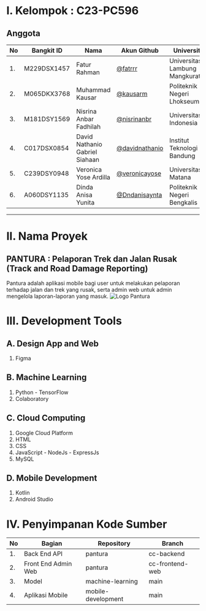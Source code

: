 # I. Kelompok : C23-PC596
## Anggota
| No | Bangkit ID | Nama | Akun Github | Universitas |
| -- | ---- | ---- | ------ | --- |
| 1. | M229DSX1457 | Fatur Rahman | [@fatrrr](https://github.com/fatrrr) | Universitas Lambung Mangkurat |
| 2. | M065DKX3768 | Muhammad Kausar | [@kausarm](https://github.com/kausarm) | Politeknik Negeri Lhokseumawe |
| 3. | M181DSY1569 | Nisrina Anbar Fadhilah | [@nisrinanbr](https://github.com/nisrinanbr) |  Universitas Indonesia |
| 4. | C017DSX0854 | David Nathanio Gabriel Siahaan | [@davidnathanio](https://github.com/davidnathanio) | Institut Teknologi Bandung |
| 5. | C239DSY0948 | Veronica Yose Ardilla | [@veronicayose](https://github.com/veronicayose) | Universitas Matana |
| 6. | A060DSY1135 | Dinda Anisa Yunita | [@Dndanisaynta](https://github.com/Dndanisaynta) | Politeknik Negeri Bengkalis |

***
# II. Nama Proyek
## PANTURA : Pelaporan Trek dan Jalan Rusak  (Track and Road Damage Reporting)
Pantura adalah aplikasi mobile bagi user untuk melakukan pelaporan terhadap jalan dan trek yang rusak, serta admin web untuk admin mengelola laporan-laporan yang masuk.
![Logo Pantura](https://storage.googleapis.com/pantura-bucket/logo-color.png)

# III. Development Tools
## A. Design App and Web
1. Figma
## B. Machine Learning
1. Python - TensorFlow
2. Colaboratory
## C. Cloud Computing
1. Google Cloud Platform
2. HTML
3. CSS
4. JavaScript - NodeJs - ExpressJs
5. MySQL
## D. Mobile Development
1. Kotlin
2. Android Studio

# IV. Penyimpanan Kode Sumber
| No | Bagian | Repository | Branch |
| -- | ---- | ---- | ------ |
| 1. | Back End API | pantura | cc-backend |
| 2. | Front End Admin Web | pantura | cc-frontend-web |
| 3. | Model | machine-learning | main |
| 4. | Aplikasi Mobile | mobile-development | main |
